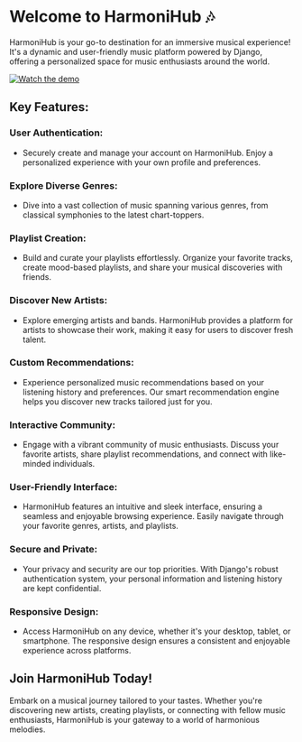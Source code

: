 # Welcome to HarmoniHub 🎶

HarmoniHub is your go-to destination for an immersive musical experience! It's a dynamic and user-friendly music platform powered by Django, offering a personalized space for music enthusiasts around the world.

[![Watch the demo](https://img.youtube.com/vi/lAq4ukfVu_I/0.jpg)](https://youtu.be/lAq4ukfVu_I)

## Key Features:

### User Authentication:

- Securely create and manage your account on HarmoniHub. Enjoy a personalized experience with your own profile and preferences.

### Explore Diverse Genres:

- Dive into a vast collection of music spanning various genres, from classical symphonies to the latest chart-toppers.

### Playlist Creation:

- Build and curate your playlists effortlessly. Organize your favorite tracks, create mood-based playlists, and share your musical discoveries with friends.

### Discover New Artists:

- Explore emerging artists and bands. HarmoniHub provides a platform for artists to showcase their work, making it easy for users to discover fresh talent.

### Custom Recommendations:

- Experience personalized music recommendations based on your listening history and preferences. Our smart recommendation engine helps you discover new tracks tailored just for you.

### Interactive Community:

- Engage with a vibrant community of music enthusiasts. Discuss your favorite artists, share playlist recommendations, and connect with like-minded individuals.

### User-Friendly Interface:

- HarmoniHub features an intuitive and sleek interface, ensuring a seamless and enjoyable browsing experience. Easily navigate through your favorite genres, artists, and playlists.

### Secure and Private:

- Your privacy and security are our top priorities. With Django's robust authentication system, your personal information and listening history are kept confidential.

### Responsive Design:

- Access HarmoniHub on any device, whether it's your desktop, tablet, or smartphone. The responsive design ensures a consistent and enjoyable experience across platforms.

## Join HarmoniHub Today!

Embark on a musical journey tailored to your tastes. Whether you're discovering new artists, creating playlists, or connecting with fellow music enthusiasts, HarmoniHub is your gateway to a world of harmonious melodies.
